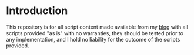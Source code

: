 # Introduction

This repository is for all script content made available from my [blog](https://memv.ennbee.uk/) with all scripts provided "as is" with no warranties, they should be tested prior to any implementation, and I hold no liability for the outcome of the scripts provided.
